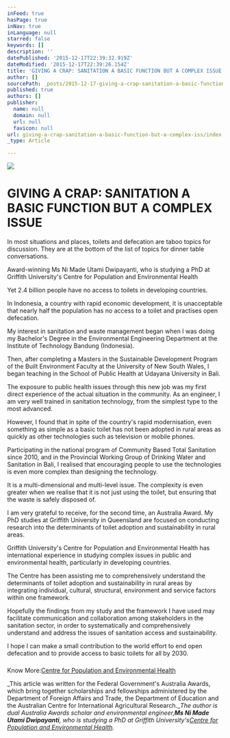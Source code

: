 ```yaml
---
inFeed: true
hasPage: true
inNav: true
inLanguage: null
starred: false
keywords: []
description: ''
datePublished: '2015-12-17T22:39:32.919Z'
dateModified: '2015-12-17T22:39:26.154Z'
title: 'GIVING A CRAP: SANITATION A BASIC FUNCTION BUT A COMPLEX ISSUE'
author: []
sourcePath: _posts/2015-12-17-giving-a-crap-sanitation-a-basic-function-but-a-complex-iss.md
published: true
authors: []
publisher:
  name: null
  domain: null
  url: null
  favicon: null
url: giving-a-crap-sanitation-a-basic-function-but-a-complex-iss/index.html
_type: Article

---
```

![](https://s3-us-west-2.amazonaws.com/the-grid-img/p/52dbdb0eb0f9c9588212c763582f18aa63af3e8d.jpg)

# GIVING A CRAP: SANITATION A BASIC FUNCTION BUT A COMPLEX ISSUE

In most situations and places, toilets and defecation are taboo topics for discussion. They are at the bottom of the list of topics for dinner table conversations.

Award-winning Ms Ni Made Utami Dwipayanti, who is studying a PhD at Griffith University's Centre for Population and Environmental Health

Yet 2.4 billion people have no access to toilets in developing countries.

In Indonesia, a country with rapid economic development, it is unacceptable that nearly half the population has no access to a toilet and practises open defecation.

My interest in sanitation and waste management began when I was doing my Bachelor's Degree in the Environmental Engineering Department at the Institute of Technology Bandung (Indonesia).

Then, after completing a Masters in the Sustainable Development Program of the Built Environment Faculty at the University of New South Wales, I began teaching in the School of Public Health at Udayana University in Bali.

The exposure to public health issues through this new job was my first direct experience of the actual situation in the community. As an engineer, I am very well trained in sanitation technology, from the simplest type to the most advanced.

However, I found that in spite of the country's rapid modernisation, even something as simple as a basic toilet has not been adopted in rural areas as quickly as other technologies such as television or mobile phones.

Participating in the national program of Community Based Total Sanitation since 2010, and in the Provincial Working Group of Drinking Water and Sanitation in Bali, I realised that encouraging people to use the technologies is even more complex than designing the technology.

It is a multi-dimensional and multi-level issue. The complexity is even greater when we realise that it is not just using the toilet, but ensuring that the waste is safely disposed of.

I am very grateful to receive, for the second time, an Australia Award. My PhD studies at Griffith University in Queensland are focused on conducting research into the determinants of toilet adoption and sustainability in rural areas.

Griffith University's Centre for Population and Environmental Health has international experience in studying complex issues in public and environmental health, particularly in developing countries.

The Centre has been assisting me to comprehensively understand the determinants of toilet adoption and sustainability in rural areas by integrating individual, cultural, structural, environment and service factors within one framework.

Hopefully the findings from my study and the framework I have used may facilitate communication and collaboration among stakeholders in the sanitation sector, in order to systematically and comprehensively understand and address the issues of sanitation access and sustainability.

I hope I can make a small contribution to the world effort to end open defecation and to provide access to basic toilets for all by 2030\.

### 

Know More:[Centre for Population and Environmental Health][0]

_This  article was written for the Federal Government's Australia Awards, which bring together scholarships and fellowships administered by the Department of Foreign Affairs and Trade, the Department of Education and the Australian Centre for International Agricultural Research.__The author is dual Australia Awards scholar and environmental engineer,**Ms Ni Made Utami Dwipayanti**, who is studying a PhD at Griffith University's[Centre for Population and Environmental Health][0]._

[0]: https://www.griffith.edu.au/environment-planning-architecture/centre-environment-population-health